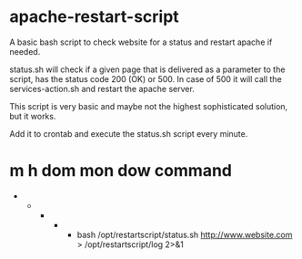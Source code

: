 apache-restart-script
=====================

A basic bash script to check website for a status and restart apache if needed.

status.sh will check if a given page that is delivered as a parameter to the script, has the status code 200 (OK) or 500.
In case of 500 it will call the services-action.sh and restart the apache server.

This script is very basic and maybe not the highest sophisticated solution, but it works.


Add it to crontab and execute the status.sh script every minute.

#
# m h  dom mon dow   command
* * * * * bash /opt/restartscript/status.sh http://www.website.com > /opt/restartscript/log 2>&1


